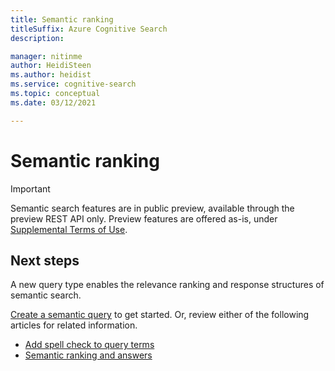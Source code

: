 ```yaml
---
title: Semantic ranking
titleSuffix: Azure Cognitive Search
description: 

manager: nitinme
author: HeidiSteen
ms.author: heidist
ms.service: cognitive-search
ms.topic: conceptual
ms.date: 03/12/2021

---
```

# Semantic ranking

> [!IMPORTANT]
> Semantic search features are in public preview, available through the preview REST API only. Preview features are offered as-is, under [Supplemental Terms of Use](https://azure.microsoft.com/support/legal/preview-supplemental-terms/).

<!-- ## Semantic search architecture

Components of semantic search are layered on top of the existing query execution pipeline. Spell correction (not shown in the diagram) improves recall by correcting typos in individual query terms. After parsing and analysis are completed, the search engine retrieves the documents that matched the query and scores them using the [default scoring algorithm](index-similarity-and-scoring.md#similarity-ranking-algorithms), either BM25 or classic, depending on when the service was created. Scoring profiles are also applied at this stage.

Having received the top 50 matches, the [semantic ranking model](semantic-answers.md) re-evaluates the document corpus. Results can include more than 50 matches, but only the first 50 will be reranked. For ranking, the model uses both machine learning and transfer learning to re-score the documents based on how well each one matches the intent of the query.

To create captions and answers, semantic search uses language representation to extract and highlight key passages that best summarize a result. If the search query is a question, and answers are requested, the response will include a text passage that best answers the question, as expressed by the search query.

:::image type="content" source="media/semantic-search-overview/semantic-query-architecture.png" alt-text="Semantic components in a query pipeline" border="true":::
 -->
## Next steps

A new query type enables the relevance ranking and response structures of semantic search.

[Create a semantic query](semantic-how-to-query-request.md) to get started. Or, review either of the following articles for related information.

+ [Add spell check to query terms](speller-how-to-add.md)
+ [Semantic ranking and answers](semantic-answers.md)